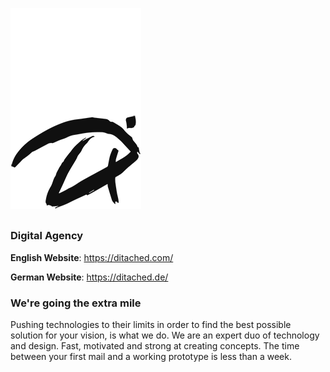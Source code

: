 
![ditached.png](./ditached.png)

##
### Digital Agency

**English Website**: https://ditached.com/

**German Website**: https://ditached.de/

### We're going the extra mile

Pushing technologies to their limits in order to find the best possible solution for your vision, is what we do. We are an expert duo of technology and design. Fast, motivated and strong at creating concepts. The time between your first mail and a working prototype is less than a week.
